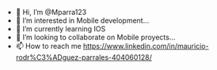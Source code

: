 - 👋 Hi, I’m @Mparra123
- 👀 I’m interested in Mobile development...
- 🌱 I’m currently learning IOS 
- 💞️ I’m looking to collaborate on Mobile proyects...
- 📫 How to reach me https://www.linkedin.com/in/mauricio-rodr%C3%ADguez-parrales-404060128/

<!---
Mparra123/Mparra123 is a ✨ special ✨ repository because its `README.md` (this file) appears on your GitHub profile.
You can click the Preview link to take a look at your changes.
--->
